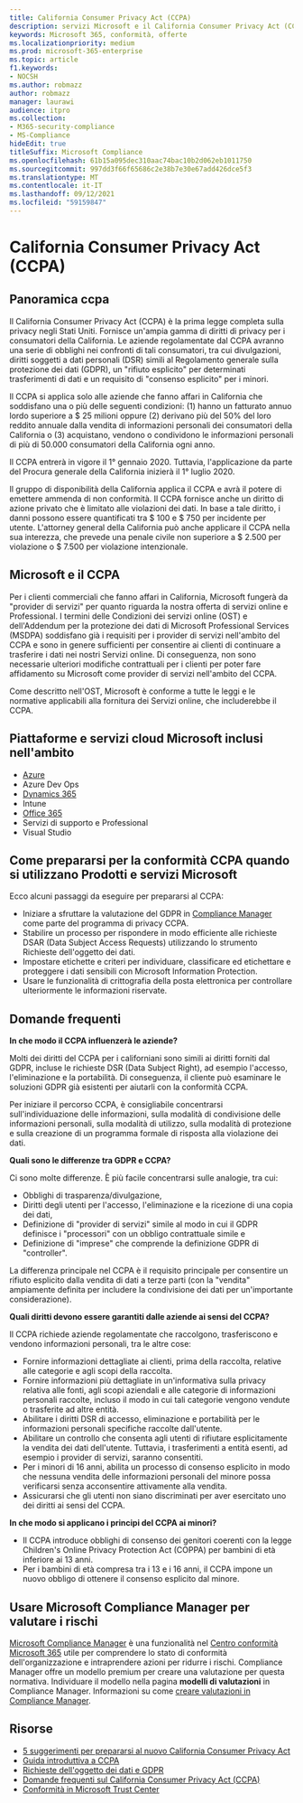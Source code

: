 ```yaml
---
title: California Consumer Privacy Act (CCPA)
description: servizi Microsoft e il California Consumer Privacy Act (CCPA).
keywords: Microsoft 365, conformità, offerte
ms.localizationpriority: medium
ms.prod: microsoft-365-enterprise
ms.topic: article
f1.keywords:
- NOCSH
ms.author: robmazz
author: robmazz
manager: laurawi
audience: itpro
ms.collection:
- M365-security-compliance
- MS-Compliance
hideEdit: true
titleSuffix: Microsoft Compliance
ms.openlocfilehash: 61b15a095dec310aac74bac10b2d062eb1011750
ms.sourcegitcommit: 997dd3f66f65686c2e38b7e30e67add426dce5f3
ms.translationtype: MT
ms.contentlocale: it-IT
ms.lasthandoff: 09/12/2021
ms.locfileid: "59159847"
---
```

# <a name="california-consumer-privacy-act-ccpa"></a>California Consumer Privacy Act (CCPA)

## <a name="ccpa-overview"></a>Panoramica ccpa

Il California Consumer Privacy Act (CCPA) è la prima legge completa sulla privacy negli Stati Uniti. Fornisce un'ampia gamma di diritti di privacy per i consumatori della California.  Le aziende regolamentate dal CCPA avranno una serie di obblighi nei confronti di tali consumatori, tra cui divulgazioni, diritti soggetti a dati personali (DSR) simili al Regolamento generale sulla protezione dei dati (GDPR), un "rifiuto esplicito" per determinati trasferimenti di dati e un requisito di "consenso esplicito" per i minori.

Il CCPA si applica solo alle aziende che fanno affari in California che soddisfano una o più delle seguenti condizioni: (1) hanno un fatturato annuo lordo superiore a $ 25 milioni oppure (2) derivano più del 50% del loro reddito annuale dalla vendita di informazioni personali dei consumatori della California o (3) acquistano, vendono o condividono le informazioni personali di più di 50.000 consumatori della California ogni anno.

Il CCPA entrerà in vigore il 1° gennaio 2020. Tuttavia, l'applicazione da parte del Procura generale della California inizierà il 1° luglio 2020.

Il gruppo di disponibilità della California applica il CCPA e avrà il potere di emettere ammenda di non conformità. Il CCPA fornisce anche un diritto di azione privato che è limitato alle violazioni dei dati. In base a tale diritto, i danni possono essere quantificati tra $ 100 e $ 750 per incidente per utente. L'attorney general della California può anche applicare il CCPA nella sua interezza, che prevede una penale civile non superiore a $ 2.500 per violazione o $ 7.500 per violazione intenzionale.

## <a name="microsoft-and-the-ccpa"></a>Microsoft e il CCPA

Per i clienti commerciali che fanno affari in California, Microsoft fungerà da "provider di servizi" per quanto riguarda la nostra offerta di servizi online e Professional.  I termini delle Condizioni dei servizi online (OST) e dell'Addendum per la protezione dei dati di Microsoft Professional Services (MSDPA) soddisfano già i requisiti per i provider di servizi nell'ambito del CCPA e sono in genere sufficienti per consentire ai clienti di continuare a trasferire i dati nei nostri Servizi online. Di conseguenza, non sono necessarie ulteriori modifiche contrattuali per i clienti per poter fare affidamento su Microsoft come provider di servizi nell'ambito del CCPA.

Come descritto nell'OST, Microsoft è conforme a tutte le leggi e le normative applicabili alla fornitura dei Servizi online, che includerebbe il CCPA.  

## <a name="microsoft-in-scope-cloud-platforms--services"></a>Piattaforme e servizi cloud Microsoft inclusi nell'ambito

- [Azure](https://aka.ms/AzureCompliance)
- Azure Dev Ops
- [Dynamics 365](https://aka.ms/d365-compliance-list)
- Intune
- [Office 365](https://aka.ms/o365-compliance-framework)
- Servizi di supporto e Professional
- Visual Studio

## <a name="how-you-can-prepare-for-your-ccpa-compliance-when-using-microsoft-products-and-services"></a>Come prepararsi per la conformità CCPA quando si utilizzano Prodotti e servizi Microsoft

Ecco alcuni passaggi da eseguire per prepararsi al CCPA:

- Iniziare a sfruttare la valutazione del GDPR in [Compliance Manager](/microsoft-365/compliance/compliance-manager) come parte del programma di privacy CCPA.
- Stabilire un processo per rispondere in modo efficiente alle richieste DSAR (Data Subject Access Requests) utilizzando lo strumento Richieste dell'oggetto dei dati.
- Impostare etichette e criteri per individuare, classificare ed etichettare e proteggere i dati sensibili con Microsoft Information Protection.
- Usare le funzionalità di crittografia della posta elettronica per controllare ulteriormente le informazioni riservate.

## <a name="frequently-asked-questions"></a>Domande frequenti

**In che modo il CCPA influenzerà le aziende?**

Molti dei diritti del CCPA per i californiani sono simili ai diritti forniti dal GDPR, incluse le richieste DSR (Data Subject Right), ad esempio l'accesso, l'eliminazione e la portabilità. Di conseguenza, il cliente può esaminare le soluzioni GDPR già esistenti per aiutarli con la conformità CCPA.

Per iniziare il percorso CCPA, è consigliabile concentrarsi sull'individuazione delle informazioni, sulla modalità di condivisione delle informazioni personali, sulla modalità di utilizzo, sulla modalità di protezione e sulla creazione di un programma formale di risposta alla violazione dei dati.

**Quali sono le differenze tra GDPR e CCPA?**

Ci sono molte differenze. È più facile concentrarsi sulle analogie, tra cui:

- Obblighi di trasparenza/divulgazione,
- Diritti degli utenti per l'accesso, l'eliminazione e la ricezione di una copia dei dati,
- Definizione di "provider di servizi" simile al modo in cui il GDPR definisce i "processori" con un obbligo contrattuale simile e
- Definizione di "imprese" che comprende la definizione GDPR di "controller".

La differenza principale nel CCPA è il requisito principale per consentire un rifiuto esplicito dalla vendita di dati a terze parti (con la "vendita" ampiamente definita per includere la condivisione dei dati per un'importante considerazione).

**Quali diritti devono essere garantiti dalle aziende ai sensi del CCPA?**

Il CCPA richiede aziende regolamentate che raccolgono, trasferiscono e vendono informazioni personali, tra le altre cose:

- Fornire informazioni dettagliate ai clienti, prima della raccolta, relative alle categorie e agli scopi della raccolta.
- Fornire informazioni più dettagliate in un'informativa sulla privacy relativa alle fonti, agli scopi aziendali e alle categorie di informazioni personali raccolte, incluso il modo in cui tali categorie vengono vendute o trasferite ad altre entità.
- Abilitare i diritti DSR di accesso, eliminazione e portabilità per le informazioni personali specifiche raccolte dall'utente.
- Abilitare un controllo che consenta agli utenti di rifiutare esplicitamente la vendita dei dati dell'utente. Tuttavia, i trasferimenti a entità esenti, ad esempio i provider di servizi, saranno consentiti.
- Per i minori di 16 anni, abilita un processo di consenso esplicito in modo che nessuna vendita delle informazioni personali del minore possa verificarsi senza acconsentire attivamente alla vendita.
- Assicurarsi che gli utenti non siano discriminati per aver esercitato uno dei diritti ai sensi del CCPA.

**In che modo si applicano i principi del CCPA ai minori?**

- Il CCPA introduce obblighi di consenso dei genitori coerenti con la legge Children's Online Privacy Protection Act (COPPA) per bambini di età inferiore ai 13 anni.
- Per i bambini di età compresa tra i 13 e i 16 anni, il CCPA impone un nuovo obbligo di ottenere il consenso esplicito dal minore.

## <a name="use-microsoft-compliance-manager-to-assess-your-risk"></a>Usare Microsoft Compliance Manager per valutare i rischi

[Microsoft Compliance Manager](/microsoft-365/compliance/compliance-manager) è una funzionalità nel [Centro conformità Microsoft 365](/microsoft-365/compliance/microsoft-365-compliance-center) utile per comprendere lo stato di conformità dell'organizzazione e intraprendere azioni per ridurre i rischi. Compliance Manager offre un modello premium per creare una valutazione per questa normativa. Individuare il modello nella pagina **modelli di valutazioni** in Compliance Manager. Informazioni su come [creare valutazioni in Compliance Manager](/microsoft-365/compliance/compliance-manager-assessments).

## <a name="resources"></a>Risorse

- [5 suggerimenti per prepararsi al nuovo California Consumer Privacy Act](https://aka.ms/M365ComplianceBlog_RSA)
- [Guida introduttiva a CCPA](https://info.microsoft.com/ww-landing-Five-tips-to-help-you-prepare-for-the-California-Consumer-Privacy-Act.html)
- [Richieste dell'oggetto dei dati e GDPR](gdpr-data-subject-requests.md)
- [Domande frequenti sul California Consumer Privacy Act (CCPA)](ccpa-faq.yml)
- [Conformità in Microsoft Trust Center](https://www.microsoft.com/trust-center/compliance/compliance-overview)
